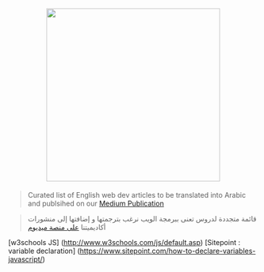 <h1 align="center">
<img src="https://github.com/Z3Academy/Z3Translate/blob/master/logo.png" width="350" align="middle">
<br>
</h1>

> Curated list of English web dev articles to be translated into Arabic and publsihed on our [Medium Publication](https://medium.com/z3academy)

> قائمة متجددة لدروس تعنى ببرمجة الويب نرغب بترجمتها و إضافتها إلى منشورات أكاديميتنا [على منصة ميديوم](https://medium.com/z3academy)


[w3schools JS] (http://www.w3schools.com/js/default.asp)
[Sitepoint : variable declaration] (https://www.sitepoint.com/how-to-declare-variables-javascript/)
